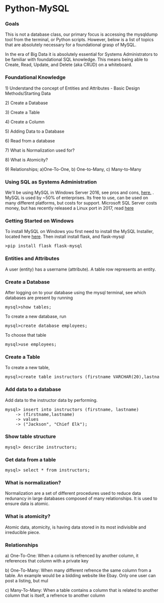  <h1>Python-MySQL</h1>
 

<h3>Goals</h3>

<p>
	This is not a database class, our primary focus is accessing the mysqldump tool from the terminal, or Python scripts.  However, below is a list of topics that are absolutely necessary for a foundational grasp of MySQL. 
</p>

<p>
	In the era of Big Data it is absolutely essential for Systems Administrators to be familiar with foundational SQL knowledge. This means being able to Create, Read, Update, and Delete (aka CRUD) on a whiteboard.  
</p>

<h3>Foundational Knowledge</h3>

<p>1) Understand the concept of Entities and Attributes - Basic Design Methods/Starting Data</p>
<p>2) Create a Database</p>
<p>3) Create a Table</p>
<p>4) Create a Column</p>
<p>5) Adding Data to a Database</p>
<p>6) Read from a database</p>
<p>7) What is Normalization used for?</p>
<p>8) What is Atomicity?</p>
<p>9) Relationships; a)One-To-One, b) One-to-Many, c) Many-to-Many</p>


<h3>Using SQL as Systems Administration</h3>

<p>
	We'll be using MySQL in Windows Server 2016, see pros and cons, <a href="https://medium.com/@mindfiresolutions.usa/a-comparison-between-mysql-vs-ms-sql-server-58b537e474be">here.</a> . MySQL is used by ~50% of enterprises.  Its free to use, can be used on many different platforms, but costs for support. Microsoft SQL Server costs money, but has recently released a Linux port in 2017, read <a href="https://www.wired.com/2017/01/microsofts-old-school-database-surprise-software-hit-year/">here</a>
</p>

<h3>Getting Started on Windows</h3>

<p>
 To install MySQL on Windows you first need to install the MySQL Installer, located here <a href="https://www.mysql.com/">here</a>. Then install install flask, and flask-mysql
</p>

<pre>
>pip install flask flask-mysql
</pre>


<h3>Entities and Attributes</h3>

<p>
 A user (entity) has a username (attribute). A table row represents an entity.
</p>



<h3>Create a Database</h3>

<p>After logging on to your database using the mysql terminal, see which databases are present by running</p>

<pre>
mysql>show tables;
</pre>

<p>
	To create a new database, run
</p>

<pre>
mysql>create database employees;
</pre>

<p>
To choose that table
</p>

<pre>
mysql>use employees;
</pre>

<h3>Create a Table</h3>

<p>
	To create a new table,
</p>

<pre>
mysql>create table instructors (firstname VARCHAR(20),lastname VARCHAR(20));
</pre>

<h3>Add data to a database</h3>

<p>
	Add data to the instructor data by performing.
</p>

<pre>
mysql> insert into instructors (firstname, lastname)
	-> (firstname,lastname)
	-> values
	-> ("Jackson", "Chief Elk");
</pre>

<h3>Show table structure</h3>

<pre>
mysql> describe instructors;
</pre>


<h3>Get data from a table</h3>

<pre>
mysql> select * from instructors;
</pre>



<h3>What is normalization?</h3>

<p>
	Normalization are a set of different procedures used to reduce
	data redunancy in large databases composed of many relationships.  It is used to ensure data 
	is atomic.
</p>


<h3>What is atomicity?</h3>

<p>
	Atomic data, atomicity, is having data stored in its most indivisible and irreducible piece.
</p>

<h3>Relationships</h3>

<p>
a) One-To-One: When a column is refrenced by another column, it references that column with a private key
</p>

<p>
b) One-To-Many: When many different refrence the same column from a table. An example would be a bidding website like Ebay. Only one user can post a listing, but mul 	
</p>

<p>
c) Many-To-Many: When a table contains a column that is related to another column that is itself, a refrence to another column
</p>

